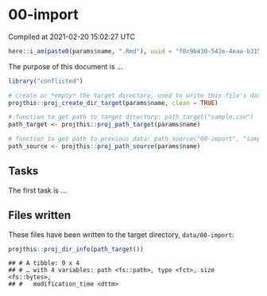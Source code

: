 00-import
================
Compiled at 2021-02-20 15:02:27 UTC

``` r
here::i_am(paste0(params$name, ".Rmd"), uuid = "f8c9b430-542e-4eaa-b315-bad86866aa06")
```

The purpose of this document is …

``` r
library("conflicted")
```

``` r
# create or *empty* the target directory, used to write this file's data: 
projthis::proj_create_dir_target(params$name, clean = TRUE)

# function to get path to target directory: path_target("sample.csv")
path_target <- projthis::proj_path_target(params$name)

# function to get path to previous data: path_source("00-import", "sample.csv")
path_source <- projthis::proj_path_source(params$name)
```

## Tasks

The first task is …

## Files written

These files have been written to the target directory, `data/00-import`:

``` r
projthis::proj_dir_info(path_target())
```

    ## # A tibble: 0 x 4
    ## # … with 4 variables: path <fs::path>, type <fct>, size <fs::bytes>,
    ## #   modification_time <dttm>
